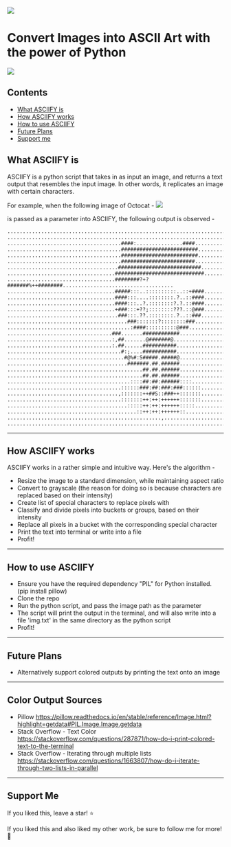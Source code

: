 ![](https://github.com/RameshAditya/asciify/blob/master/github-resources/logo.JPG)
# Convert Images into ASCII Art with the power of Python


![](https://github.com/RameshAditya/asciify/blob/master/github-resources/sample.gif)

## Contents
- [What ASCIIFY is](#what-asciify-is)
- [How ASCIIFY works](#how-asciify-works)
- [How to use ASCIIFY](#how-to-use-asciify)
- [Future Plans](#future-plans)
- [Support me](#support-me)

## What ASCIIFY is
ASCIIFY is a python script that takes in as input an image, and returns a text output that resembles the input image.
In other words, it replicates an image with certain characters.

For example, when the following image of Octocat - 
![](https://github.com/RameshAditya/asciify/blob/master/octocat.png)

is passed as a parameter into ASCIIFY, the following output is observed -

```
....................................................................................................
....................................................................................................
.....................................####:...............####.......................................
.....................................#########################......................................
.....................................#########################......................................
.....................................########################.......................................
....................................###########################.....................................
...................................#############################....................................
...................................########?+?#######%++########....................................
...................................#####:::..::::::::::..::+####....................................
...................................####:::....::::::::.?..::####....................................
...................................####:::..?.::::::::?.?.::####....................................
...................................+###:::+??;::::::::???.::@###....................................
....................................###:::.??.::::::::.?..::###.....................................
.......................................###:::::::?::::::::###.......................................
........................................:####::::::::::@###.........................................
..................................###.......############............................................
..................................:,##.......@#######@..............................................
..................................:.##......###########.............................................
.....................................#:;....###########.............................................
......................................#@%#:S#####.#####@............................................
.......................................#######.##.######............................................
............................................##.##.######............................................
............................................##.##.######............................................
........................................::::##:##:######::::........................................
.....................................::::::###:##:###:###::::::.....................................
....................................,:::::::++##S::###++:::::::.....................................
.....................................:::::::++:++:++++++:::::::.....................................
.......................................:::::++:++:++++++:::::.......................................
..........................................::++:++:++++++::..........................................
..................................................,.................................................
....................................................................................................
```
-------------------------------------------------------------------------------------------------------
## How ASCIIFY works
ASCIIFY works in a rather simple and intuitive way.
Here's the algorithm -
- Resize the image to a standard dimension, while maintaining aspect ratio
- Convert to grayscale (the reason for doing so is because characters are replaced based on their intensity)
- Create list of special characters to replace pixels with
- Classify and divide pixels into buckets or groups, based on their intensity
- Replace all pixels in a bucket with the corresponding special character
- Print the text into terminal or write into a file
- Profit!

-------------------------------------------------------------------------------------------------------
## How to use ASCIIFY
- Ensure you have the required dependency "PIL" for Python installed. (pip install pillow)
- Clone the repo
- Run the python script, and pass the image path as the parameter
- The script will print the output in the terminal, and will also write into a file 'img.txt' in the same directory as the python script
- Profit!

-------------------------------------------------------------------------------------------------------
## Future Plans
- Alternatively support colored outputs by printing the text onto an image


-------------------------------------------------------------------------------------------------------
## Color Output Sources

- Pillow <https://pillow.readthedocs.io/en/stable/reference/Image.html?highlight=getdata#PIL.Image.Image.getdata>
- Stack Overflow - Text Color <https://stackoverflow.com/questions/287871/how-do-i-print-colored-text-to-the-terminal>
- Stack Overflow - Iterating through multiple lists <https://stackoverflow.com/questions/1663807/how-do-i-iterate-through-two-lists-in-parallel>

-------------------------------------------------------------------------------------------------------
## Support Me
If you liked this, leave a star! :star:

If you liked this and also liked my other work, be sure to follow me for more! :slightly_smiling_face:
